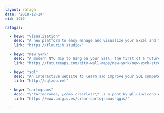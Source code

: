 ```yaml
---
layout: rafaga
date: '2018-12-28'
rid: 1010

rafagas:

  - keyw: "visualization"
    desc: "A new platform to easy manage and visualize your Excel and text files creating charts and vector tiles maps"
    link: "https://flourish.studio/"

  - keyw: "new york"
    desc: "A modern NYC map to hang on your wall, the first of a future city maps series"
    link: "https://futuremaps.com/city-wall-maps/new-york/new-york-street-map-with-cycle-routes-1"

  - keyw: "sql"
    desc: "An interactive website to learn and improve your SQL competence to work with databases, unavoidable requirement to work on STEM environments"
    link: "http://sqlzoo.net"

  - keyw: "cartograms"
    desc: "\"Cartogramas, ¿cómo crearlos?\" is a post by @lluisvicens with some ideas on how to create cartograms with #QGIS3 or #GeoDa"
    link: "https://www.unigis.es/crear-cartogramas-qgis/"

---
```

